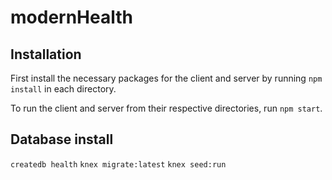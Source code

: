 # modernHealth

## Installation

First install the necessary packages for the client and server by running ```npm install``` in each directory.

To run the client and server from their respective directories, run ```npm start```.

## Database install

```createdb health```
```knex migrate:latest```
```knex seed:run```
